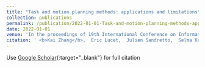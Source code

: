 ```yaml
---
title: "Task and motion planning methods: applications and limitations"
collection: publications
permalink: /publication/2022-01-01-Task-and-motion-planning-methods-applications-and-limitations
date: 2022-01-01
venue: 'In the proceedings of 19th International Conference on Informatics in Control, Automation and Robotics ICINCO 2022)'
citation: ' <b>Kai Zhang</b>,  Eric Lucet,  Julien Sandretto,  Selma Kchir,  David Filliat, &quot;Task and motion planning methods: applications and limitations.&quot; In the proceedings of 19th International Conference on Informatics in Control, Automation and Robotics ICINCO 2022), 2022.'
---
```

Use [Google Scholar](https://scholar.google.com/scholar?q=Task+and+motion+planning+methods:+applications+and+limitations){:target="_blank"} for full citation